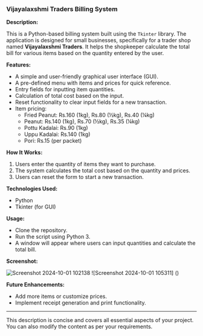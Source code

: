 ### Vijayalaxshmi Traders Billing System

**Description:**

This is a Python-based billing system built using the `Tkinter` library. The application is designed for small businesses, specifically for a trader shop named **Vijayalaxshmi Traders**. It helps the shopkeeper calculate the total bill for various items based on the quantity entered by the user.

**Features:**
- A simple and user-friendly graphical user interface (GUI).
- A pre-defined menu with items and prices for quick reference.
- Entry fields for inputting item quantities.
- Calculation of total cost based on the input.
- Reset functionality to clear input fields for a new transaction.
- Item pricing:
  - Fried Peanut: Rs.160 (1kg), Rs.80 (½kg), Rs.40 (¼kg)
  - Peanut: Rs.140 (1kg), Rs.70 (½kg), Rs.35 (¼kg)
  - Pottu Kadalai: Rs.90 (1kg)
  - Uppu Kadalai: Rs.140 (1kg)
  - Pori: Rs.15 (per packet)

**How It Works:**
1. Users enter the quantity of items they want to purchase.
2. The system calculates the total cost based on the quantity and prices.
3. Users can reset the form to start a new transaction.

**Technologies Used:**
- Python
- Tkinter (for GUI)

**Usage:**
- Clone the repository.
- Run the script using Python 3.
- A window will appear where users can input quantities and calculate the total bill.

**Screenshot:**

![Screenshot 2024-10-01 102138](https://github.com/user-attachments/assets/642200b2-10bd-461e-8f43-9a49001799b7)
![Screenshot 2024-10-01 105311] ()

**Future Enhancements:**
- Add more items or customize prices.
- Implement receipt generation and print functionality.

---

This description is concise and covers all essential aspects of your project. You can also modify the content as per your requirements.
